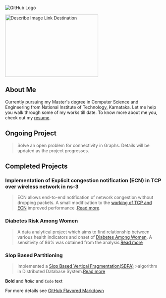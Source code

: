 ![GitHub Logo](https://www.cleverfiles.com/howto/wp-content/uploads/2016/08/mini.jpg)

<a href="html-image-hyperlink.php"><img src="/home/suraj_ravi/Desktop/mini.jpg" title="Describe Image Link Destination" width="300" height="200" /></a> 


## About Me

Currently pursuing my Master's degree in Computer Science and Engineering from National Institute of Technology, Karnataka. Let me help you walk through some of my works till date. To know more about me you, check out my [resume]().
 


## Ongoing Project

>Solve an open problem for connectivity in Graphs. Details will be updated as the project progresses.



## Completed Projects

### Implementation of Explicit congestion notification (ECN) in TCP over wireless network in ns-3

>ECN allows end-to-end notification of network congestion without dropping packets. A small modification to the [working of TCP and ECN](https://github.com/suraj-ravi93/Implementation-of-Explicit-congestion-notification-ECN-in-TCP-over-wireless-network-in-ns-3.git) improved performance .[Read more](http://ieeexplore.ieee.org/document/905907/). 



### Diabetes Risk Among Women

>A data analytical project which aims to find relationship between various health indicators and onset of [Diabetes Among Women](https://github.com/suraj-ravi93/Diabetes-Risk-among-Women.git). A sensitivity of 86% was obtained from the analysis.[Read more](http://pubmedcentralcanada.ca/pmcc/articles/PMC2245318/pdf/procascamc00018-0276.pdf)



### Slop Based Partitioning

>Implemented a [Slop Based Vertical Fragmentation(SBPA)](https://github.com/suraj-ravi93/Slop-Based-Vertical-Partitioning.git) >algorithm in Distributed Database System.[Read more](http://research.ijcaonline.org/volume99/number4/pxc3897870.pdf)




**Bold** and _Italic_ and `Code` text



For more details see [GitHub Flavored Markdown](https://guides.github.com/features/mastering-markdown/)

